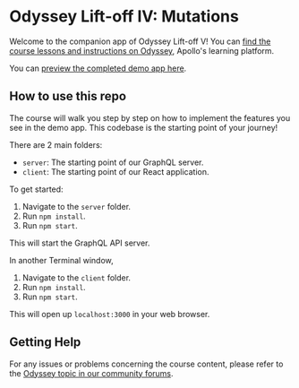 # Odyssey Lift-off IV: Mutations

Welcome to the companion app of Odyssey Lift-off V! You can [find the course lessons and instructions on Odyssey](https://odyssey.apollographql.com/lift-off-part5), Apollo's learning platform.

You can [preview the completed demo app here](https://lift-off-client-demo.netlify.app/).

## How to use this repo

The course will walk you step by step on how to implement the features you see in the demo app. This codebase is the starting point of your journey!

There are 2 main folders:

- `server`: The starting point of our GraphQL server.
- `client`: The starting point of our React application.

To get started:

1. Navigate to the `server` folder.
1. Run `npm install`.
1. Run `npm start`.

This will start the GraphQL API server.

In another Terminal window,

1. Navigate to the `client` folder.
1. Run `npm install`.
1. Run `npm start`.

This will open up `localhost:3000` in your web browser.

## Getting Help

For any issues or problems concerning the course content, please refer to the [Odyssey topic in our community forums](https://community.apollographql.com/tags/c/help/6/odyssey).
